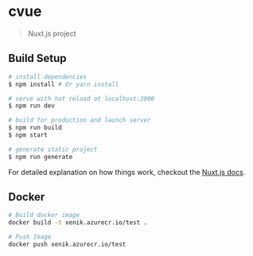 # cvue

> Nuxt.js project

## Build Setup

``` bash
# install dependencies
$ npm install # Or yarn install

# serve with hot reload at localhost:3000
$ npm run dev

# build for production and launch server
$ npm run build
$ npm start

# generate static project
$ npm run generate
```

For detailed explanation on how things work, checkout the [Nuxt.js docs](https://github.com/nuxt/nuxt.js).

## Docker 

``` bash
# Build docker image
docker build -t xenik.azurecr.io/test .

# Push Image
docker push xenik.azurecr.io/test


